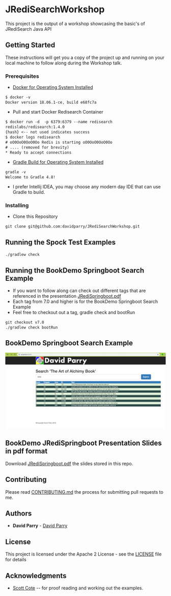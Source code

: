 # JRediSearchWorkshop

This project is the output of a workshop showcasing the basic's of JRediSearch Java API

## Getting Started

These instructions will get you a copy of the project up and running on your local machine to follow along during the Workshop talk.

### Prerequisites

- [Docker for Operating System Installed](https://docs.docker.com/ee/end-to-end-install "Link to Docker EE page")
```
$ docker -v
Docker version 18.06.1-ce, build e68fc7a
```
- Pull and start Docker Redisearch Container
```
$ docker run -d  -p 6379:6379 --name redisearch redislabs/redisearch:1.4.0 
{hash} <-- not used indicates success
$ docker logs redisearch
# oO0OoO0OoO0Oo Redis is starting oO0OoO0OoO0Oo 
# .... (removed for brevity) 
* Ready to accept connections

```
- [Gradle Build for Operating System Installed](https://services.gradle.org/distributions/gradle-4.8-all.zip "Gradle Distributions")
```
gradle -v
Welcome to Gradle 4.8!
```
- I prefer Intellij IDEA, you may choose any modern day IDE that can use Gradle to build. 

### Installing
- Clone this Repository
```
git clone git@github.com:davidparry/JRediSearchWorkshop.git
```

## Running the Spock Test Examples

```
./gradlew check
```

## Running the BookDemo Springboot Search Example
* If you want to follow along can check out different tags that are referenced in the presentation [JRediSpringboot.pdf](https://github.com/davidparry/JRediSearchWorkshop/blob/master/JRediSpringboot.pdf)
* Each tag from 7.0 and higher is for the BookDemo Springboot Search Example 
* Feel free to checkout out a tag, gradle check and bootRun

```
git checkout v7.0
./gradlew check bootRun
```

## BookDemo Springboot Search Example
![screenshot_result.png](screenshot_result.png)


## BookDemo JRediSpringboot Presentation Slides in pdf format
Download [JRediSpringboot.pdf](JRediSpringboot.pdf) the slides stored in this repo.

## Contributing

Please read [CONTRIBUTING.md](CONTRIBUTING.md)  the process for submitting pull requests to me.

## Authors

* **David Parry** -  [David Parry](http://www.davidparry.com)

## License

This project is licensed under the Apache 2 License - see the [LICENSE](LICENSE) file for details

## Acknowledgments

* [Scott Cote](http://www.linkedin.com/in/scottccote) -- for proof reading and working out the examples.
